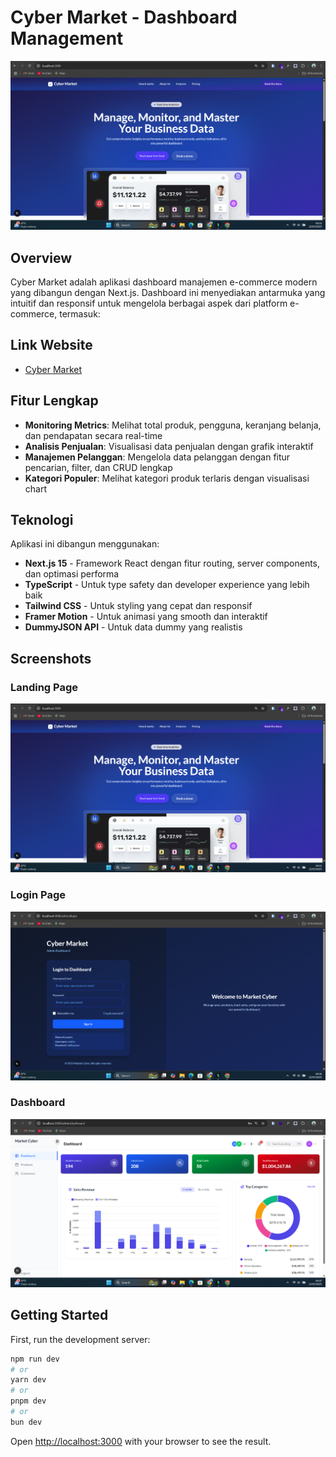# Cyber Market - Dashboard Management

![Landing Page](./public/images/ss/landing-page-ss.png)

## Overview

Cyber Market adalah aplikasi dashboard manajemen e-commerce modern yang dibangun dengan Next.js. Dashboard ini menyediakan antarmuka yang intuitif dan responsif untuk mengelola berbagai aspek dari platform e-commerce, termasuk:

## Link Website
- [Cyber Market](https://cyber-market-kohl.vercel.app/)

## Fitur Lengkap
- **Monitoring Metrics**: Melihat total produk, pengguna, keranjang belanja, dan pendapatan secara real-time
- **Analisis Penjualan**: Visualisasi data penjualan dengan grafik interaktif
- **Manajemen Pelanggan**: Mengelola data pelanggan dengan fitur pencarian, filter, dan CRUD lengkap
- **Kategori Populer**: Melihat kategori produk terlaris dengan visualisasi chart

## Teknologi

Aplikasi ini dibangun menggunakan:

- **Next.js 15** - Framework React dengan fitur routing, server components, dan optimasi performa
- **TypeScript** - Untuk type safety dan developer experience yang lebih baik
- **Tailwind CSS** - Untuk styling yang cepat dan responsif
- **Framer Motion** - Untuk animasi yang smooth dan interaktif
- **DummyJSON API** - Untuk data dummy yang realistis

## Screenshots

### Landing Page
![Landing Page](./public/images/ss/landing-page-ss.png)

### Login Page
![Login Page](./public/images/ss/login-page-ss.png)

### Dashboard
![Dashboard](./public/images/ss/dashboard-page-ss.png)

## Getting Started

First, run the development server:

```bash
npm run dev
# or
yarn dev
# or
pnpm dev
# or
bun dev
```

Open [http://localhost:3000](http://localhost:3000) with your browser to see the result.

